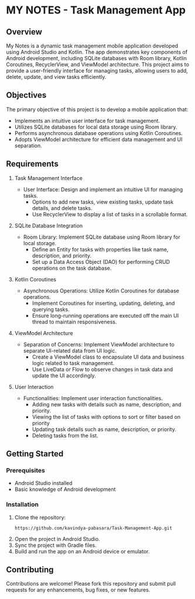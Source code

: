 # MY NOTES - Task Management App

## Overview
My Notes is a dynamic task management mobile application developed using Android Studio and Kotlin. The app demonstrates key components of Android development, including SQLite databases with Room library, Kotlin Coroutines, RecyclerView, and ViewModel architecture. This project aims to provide a user-friendly interface for managing tasks, allowing users to add, delete, update, and view tasks efficiently.

## Objectives
The primary objective of this project is to develop a mobile application that:
  * Implements an intuitive user interface for task management.
  * Utilizes SQLite databases for local data storage using Room library.
  * Performs asynchronous database operations using Kotlin Coroutines.
  * Adopts ViewModel architecture for efficient data management and UI separation.

## Requirements
1. Task Management Interface
   * User Interface: Design and implement an intuitive UI for managing tasks.
       * Options to add new tasks, view existing tasks, update task details, and delete tasks.
       * Use RecyclerView to display a list of tasks in a scrollable format.
    
2. SQLite Database Integration
   * Room Library: Implement SQLite database using Room library for local storage.
       * Define an Entity for tasks with properties like task name, description, and priority.
       * Set up a Data Access Object (DAO) for performing CRUD operations on the task database.
    
3. Kotlin Coroutines
   * Asynchronous Operations: Utilize Kotlin Coroutines for database operations.
       * Implement Coroutines for inserting, updating, deleting, and querying tasks.
       * Ensure long-running operations are executed off the main UI thread to maintain responsiveness.
    
4. ViewModel Architecture
   * Separation of Concerns: Implement ViewModel architecture to separate UI-related data from UI logic.
       * Create a ViewModel class to encapsulate UI data and business logic related to task management.
       * Use LiveData or Flow to observe changes in task data and update the UI accordingly.
    
5. User Interaction
   * Functionalities: Implement user interaction functionalities.
       * Adding new tasks with details such as name, description, and priority.
       * Viewing the list of tasks with options to sort or filter based on priority
       * Updating task details such as name, description, or priority.
       * Deleting tasks from the list.

## Getting Started
### Prerequisites
* Android Studio installed
* Basic knowledge of Android development

### Installation
1. Clone the repository:
   ```
   https://github.com/kavindya-pabasara/Task-Management-App.git
   ```
2. Open the project in Android Studio.
3. Sync the project with Gradle files.
4. Build and run the app on an Android device or emulator.

## Contributing
Contributions are welcome! Please fork this repository and submit pull requests for any enhancements, bug fixes, or new features.
